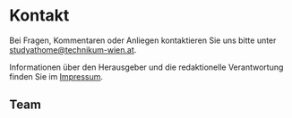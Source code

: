 # Kontakt

Bei Fragen, Kommentaren oder Anliegen kontaktieren Sie uns bitte unter [studyathome@technikum-wien.at](mailto:studyathome@technikum-wien.at).

Informationen über den Herausgeber und die redaktionelle Verantwortung finden Sie im [Impressum](./legal-notice).

## Team

<script setup>
import { VPTeamMembers } from 'vitepress/theme'
const members = [
  {
    avatar: 'https://www.github.com/wzagler.png',
    name: 'Wolfgang Zagler',
    title: 'Author',
    links: [
      { icon: 'github', link: 'https://github.com/wzagler' },
    ]
  },
  {
    avatar: 'https://www.github.com/deinhofer.png',
    name: 'Martin Deinhofer',
    title: 'Creator',
    links: [
      { icon: 'github', link: 'https://github.com/deinhofer' },
    ]
  },
  {
    avatar: 'https://www.github.com/sabicalija.png',
    name: 'Alija Sabic',
    title: 'Creator',
    links: [
      { icon: 'github', link: 'https://github.com/sabicalija' },
      { icon: 'twitter', link: 'https://twitter.com/G_qed' }
    ]
  }
]
</script>
<VPTeamMembers size="small" :members="members" />

<style lang="stylus">
.prev-next
  display none !important
</style>